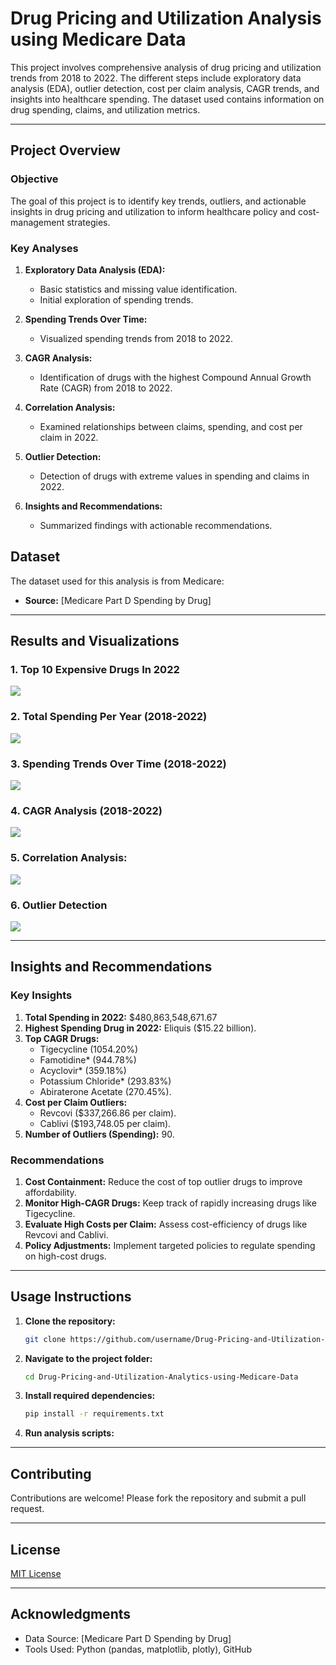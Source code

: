 # Drug Pricing and Utilization Analysis using Medicare Data

This project involves comprehensive analysis of drug pricing and utilization trends from 2018 to 2022. The different steps include exploratory data analysis (EDA), outlier detection, cost per claim analysis, CAGR trends, and insights into healthcare spending. The dataset used contains information on drug spending, claims, and utilization metrics.

---

## Project Overview

### **Objective**
The goal of this project is to identify key trends, outliers, and actionable insights in drug pricing and utilization to inform healthcare policy and cost-management strategies.

### **Key Analyses**
1. **Exploratory Data Analysis (EDA):**
   - Basic statistics and missing value identification.
   - Initial exploration of spending trends.

2. **Spending Trends Over Time:**
   - Visualized spending trends from 2018 to 2022.

3. **CAGR Analysis:**
   - Identification of drugs with the highest Compound Annual Growth Rate (CAGR) from 2018 to 2022.

4. **Correlation Analysis:**
   - Examined relationships between claims, spending, and cost per claim in 2022.

5. **Outlier Detection:**
   - Detection of drugs with extreme values in spending and claims in 2022.

6. **Insights and Recommendations:**
   - Summarized findings with actionable recommendations.

## Dataset

The dataset used for this analysis is from Medicare:
- **Source:** [Medicare Part D Spending by Drug]

---


## Results and Visualizations

### **1. Top 10 Expensive Drugs In 2022**
![](graphs/top_10_drugs.png)

### **2. Total Spending Per Year (2018-2022)**
![](graphs/spending_per_year.png)

### **3. Spending Trends Over Time (2018-2022)**
![](graphs/spending_trends_over_time.png)

### **4. CAGR Analysis (2018-2022)**
![](graphs/Top10_Drugs_by_Compound_Annual_Growth_Rate(2018-2022).png)

### **5. Correlation Analysis:**
![](graphs/correlation_between_claims_spending_and_costs.png)

### **6. Outlier Detection**
![](graphs/Outlier.png)

---

## Insights and Recommendations

### **Key Insights**
1. **Total Spending in 2022:** $480,863,548,671.67
2. **Highest Spending Drug in 2022:** Eliquis ($15.22 billion).
3. **Top CAGR Drugs:**
   - Tigecycline (1054.20%)
   - Famotidine* (944.78%)
   - Acyclovir* (359.18%)
   - Potassium Chloride* (293.83%)
   - Abiraterone Acetate (270.45%).
4. **Cost per Claim Outliers:**
   - Revcovi ($337,266.86 per claim).
   - Cablivi ($193,748.05 per claim).
5. **Number of Outliers (Spending):** 90.

### **Recommendations**
1. **Cost Containment:** Reduce the cost of top outlier drugs to improve affordability.
2. **Monitor High-CAGR Drugs:** Keep track of rapidly increasing drugs like Tigecycline.
3. **Evaluate High Costs per Claim:** Assess cost-efficiency of drugs like Revcovi and Cablivi.
4. **Policy Adjustments:** Implement targeted policies to regulate spending on high-cost drugs.

---

## Usage Instructions

1. **Clone the repository:**
   ```bash
   git clone https://github.com/username/Drug-Pricing-and-Utilization-Analysis-using-Medicare-Data.git
   ```

2. **Navigate to the project folder:**
   ```bash
   cd Drug-Pricing-and-Utilization-Analytics-using-Medicare-Data
   ```

3. **Install required dependencies:**
   ```bash
   pip install -r requirements.txt
   ```

4. **Run analysis scripts:**

---

## Contributing

Contributions are welcome! Please fork the repository and submit a pull request.

---

## License

[MIT License](LICENSE)

---

## Acknowledgments

- Data Source: [Medicare Part D Spending by Drug]
- Tools Used: Python (pandas, matplotlib, plotly), GitHub

